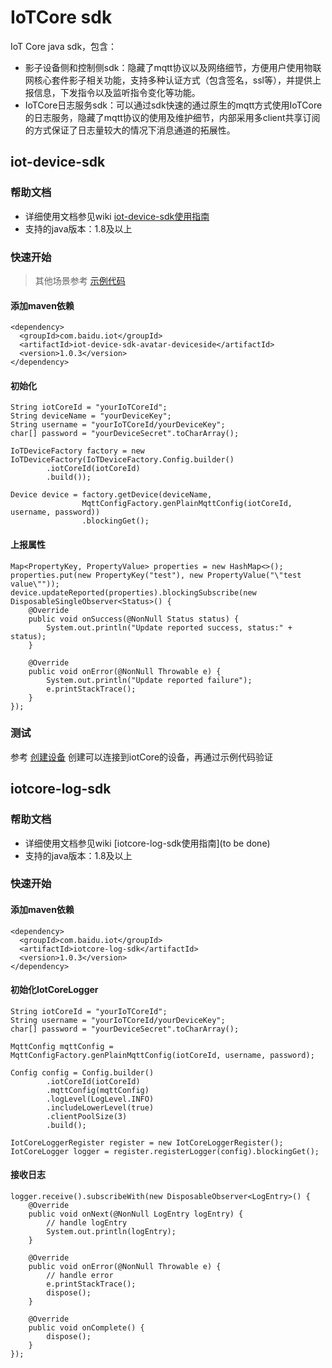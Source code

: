 # IoTCore sdk
IoT Core java sdk，包含：
- 影子设备侧和控制侧sdk：隐藏了mqtt协议以及网络细节，方便用户使用物联网核心套件影子相关功能，支持多种认证方式（包含签名，ssl等），并提供上报信息，下发指令以及监听指令变化等功能。
- IoTCore日志服务sdk：可以通过sdk快速的通过原生的mqtt方式使用IoTCore的日志服务，隐藏了mqtt协议的使用及维护细节，内部采用多client共享订阅的方式保证了日志量较大的情况下消息通道的拓展性。

## iot-device-sdk
### 帮助文档
* 详细使用文档参见wiki [iot-device-sdk使用指南](https://github.com/baidu/iotcore-sdk-java/wiki)
* 支持的java版本：1.8及以上

    
### 快速开始
>其他场景参考 [示例代码](https://github.com/baidu/iotcore-sdk-java/tree/main/iot-device-sdk-avatar-samples/src/main/java/com/baidu/iot/device/sdk/avatar/samples)
#### 添加maven依赖
```$xslt
<dependency>
  <groupId>com.baidu.iot</groupId>
  <artifactId>iot-device-sdk-avatar-deviceside</artifactId>
  <version>1.0.3</version>
</dependency>
```
#### 初始化
```$xslt
String iotCoreId = "yourIoTCoreId"; 
String deviceName = "yourDeviceKey";  
String username = "yourIoTCoreId/yourDeviceKey";
char[] password = "yourDeviceSecret".toCharArray();

IoTDeviceFactory factory = new IoTDeviceFactory(IoTDeviceFactory.Config.builder()
        .iotCoreId(iotCoreId)
        .build());

Device device = factory.getDevice(deviceName,
                MqttConfigFactory.genPlainMqttConfig(iotCoreId, username, password))
                .blockingGet();
```

#### 上报属性
```$xslt
Map<PropertyKey, PropertyValue> properties = new HashMap<>();
properties.put(new PropertyKey("test"), new PropertyValue("\"test value\""));
device.updateReported(properties).blockingSubscribe(new DisposableSingleObserver<Status>() {
    @Override
    public void onSuccess(@NonNull Status status) {
        System.out.println("Update reported success, status:" + status);
    }

    @Override
    public void onError(@NonNull Throwable e) {
        System.out.println("Update reported failure");
        e.printStackTrace();
    }
});
```
### 测试
参考 [创建设备](https://cloud.baidu.com/doc/IoTCore/s/rk7omsf4h) 创建可以连接到iotCore的设备，再通过示例代码验证

## iotcore-log-sdk
### 帮助文档
* 详细使用文档参见wiki [iotcore-log-sdk使用指南](to be done)
* 支持的java版本：1.8及以上
    
### 快速开始

#### 添加maven依赖
```$xslt
<dependency>
  <groupId>com.baidu.iot</groupId>
  <artifactId>iotcore-log-sdk</artifactId>
  <version>1.0.3</version>
</dependency>
```
#### 初始化IotCoreLogger
```$xslt
String iotCoreId = "yourIoTCoreId";
String username = "yourIoTCoreId/yourDeviceKey";
char[] password = "yourDeviceSecret".toCharArray();

MqttConfig mqttConfig = MqttConfigFactory.genPlainMqttConfig(iotCoreId, username, password);

Config config = Config.builder()
        .iotCoreId(iotCoreId)
        .mqttConfig(mqttConfig)
        .logLevel(LogLevel.INFO)
        .includeLowerLevel(true)
        .clientPoolSize(3)
        .build();

IotCoreLoggerRegister register = new IotCoreLoggerRegister();
IotCoreLogger logger = register.registerLogger(config).blockingGet();
```

#### 接收日志
```$xslt
logger.receive().subscribeWith(new DisposableObserver<LogEntry>() {
    @Override
    public void onNext(@NonNull LogEntry logEntry) {
        // handle logEntry
        System.out.println(logEntry);
    }

    @Override
    public void onError(@NonNull Throwable e) {
        // handle error
        e.printStackTrace();
        dispose();
    }

    @Override
    public void onComplete() {
        dispose();
    }
});
```



